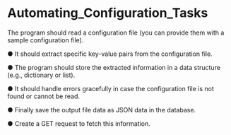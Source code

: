 # Automating_Configuration_Tasks

 The program should read a configuration file (you can provide them with a sample configuration file).

●       It should extract specific key-value pairs from the configuration file.

●       The program should store the extracted information in a data structure (e.g., dictionary or list).

●       It should handle errors gracefully in case the configuration file is not found or cannot be read.

●       Finally save the output file data as JSON data in the database.

●       Create a GET request to fetch this information.